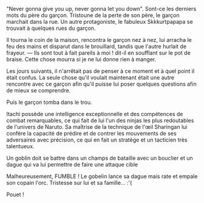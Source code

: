 
"Never gonna give you up, never gonna let you down". Sont-ce les derniers mots du père du garçon. Tristoune de la perte de son père, le garçon marchait dans la rue. Un autre protagoniste, le fabuleux Skkkurtpapapa se trouvait à quelques rues du garçon. 

Il tourna le coin de la maison, rencontra le garçon nez à nez, lui arracha le feu des mains et disparut dans le brouillard, tandis que l'autre hurlait de frayeur. — Ils sont tout à fait pareils à moi ! dit-il en soufflant sur le pot de braise. Cette chose mourra si je ne lui donne rien à manger.

Les jours suivants, il n'arrêtait pas de penser à ce moment et à quel point il était confus. La seule chose qu'il voulait maintenant était une autre rencontre avec ce garçon afin qu'il puisse lui poser quelques questions afin de mieux se comprendre.

Puis le garçon tomba dans le trou.

Itachi possède une intelligence exceptionnelle et des compétences de combat remarquables, ce qui fait de lui l'un des ninjas les plus redoutables de l'univers de Naruto. Sa maîtrise de la technique de l'œil Sharingan lui confère la capacité de prédire et de contrer les mouvements de ses adversaires avec précision, ce qui en fait un stratège et un tacticien très talentueux.

Un goblin doit se battre dans un champs de bataille avec un bouclier et un dague qui va lui permettre  de faire une attaque cible

Malheureusement, FUMBLE ! Le gobelin lance sa dague mais rate et empale son copain l'orc. Tristesse sur lui et sa famille... :'(

Pouet !
